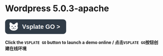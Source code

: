 # Wordpress 5.0.3-apache

<a href="https://www.vsplate.com/?docker-compose=https://github.com/vsplate/dcenvs/wordpress/5.0.3-apache"><img alt="VSPLATE GO" src="https://raw.githubusercontent.com/vsplate/images/master/vsgo_btn.png" width="200px"></a>

**Click the `VSPLATE GO` button to launch a demo online / 点击`VSPLATE GO`按钮创建在线环境**